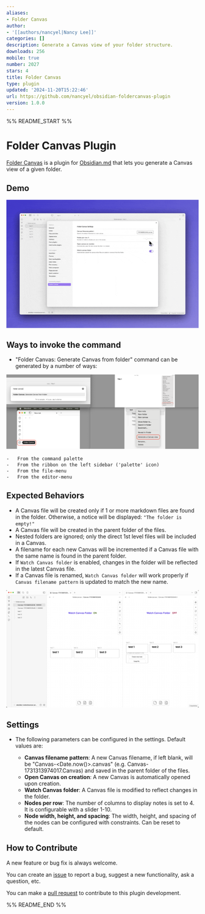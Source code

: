 ```yaml
---
aliases:
- Folder Canvas
author:
- '[[authors/nancyel|Nancy Lee]]'
categories: []
description: Generate a Canvas view of your folder structure.
downloads: 256
mobile: true
number: 2027
stars: 4
title: Folder Canvas
type: plugin
updated: '2024-11-20T15:22:46'
url: https://github.com/nancyel/obsidian-foldercanvas-plugin
version: 1.0.0
---
```


%% README_START %%

# Folder Canvas Plugin

[Folder Canvas](https://github.com/nancyel/obsidian-foldercanvas-plugin) is a plugin for [Obsidian.md](https://obsidian.md/) that lets you generate a Canvas view of a given folder.

## Demo

![Folder Canvas Demo](https://raw.githubusercontent.com/nancyel/obsidian-foldercanvas-plugin/HEAD//src/public/data/foldercanvas-demo.gif)

## Ways to invoke the command

-   "Folder Canvas: Generate Canvas from folder" command can be generated by a number of ways:

![Folder Canvas Command](https://raw.githubusercontent.com/nancyel/obsidian-foldercanvas-plugin/HEAD//src/public/data/foldercanvas-access.png)

    -   From the command palette
    -   From the ribbon on the left sidebar ('palette' icon)
    -   From the file-menu
    -   From the editor-menu

## Expected Behaviors

-   A Canvas file will be created only if 1 or more markdown files are found in the folder. Otherwise, a notice will be displayed: `"The folder is empty!"`
-   A Canvas file will be created in the parent folder of the files.
-   Nested folders are ignored; only the direct 1st level files will be included in a Canvas.
-   A filename for each new Canvas will be incremented if a Canvas file with the same name is found in the parent folder.
-   If `Watch Canvas folder` is enabled, changes in the folder will be reflected in the latest Canvas file.
-   If a Canvas file is renamed, `Watch Canvas folder` will work properly if `Canvas filename pattern` is updated to match the new name.

![Folder Canvas Settings](https://raw.githubusercontent.com/nancyel/obsidian-foldercanvas-plugin/HEAD//src/public/data/foldercanvas-watch.png)

## Settings

-   The following parameters can be configured in the settings. Default values are:

    -   **Canvas filename pattern**: A new Canvas filename, if left blank, will be "Canvas-<Date.now()>.canvas" (e.g. Canvas-1731313974017.Canvas) and saved in the parent folder of the files.
    -   **Open Canvas on creation**: A new Canvas is automatically opened upon creation.
    -   **Watch Canvas folder**: A Canvas file is modified to reflect changes in the folder.
    -   **Nodes per row**: The number of columns to display notes is set to 4. It is configurable with a slider 1-10.
    -   **Node width, height, and spacing**: The width, height, and spacing of the nodes can be configured with constraints. Can be reset to default.

## How to Contribute

A new feature or bug fix is always welcome.

You can create an [issue](https://github.com/nancyel/obsidian-foldercanvas-plugin/issues) to report a bug, suggest a new functionality, ask a question, etc.

You can make a [pull request](https://github.com/nancyel/obsidian-foldercanvas-plugin/pulls) to contribute to this plugin development.


%% README_END %%